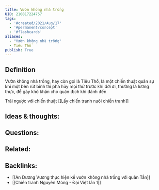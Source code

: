 ```yaml
---
title: Vườn không nhà trống
UID: 210817224757
tags:
  - '#created/2021/Aug/17'
  - '#permanent/concept'
  - '#flashcards'
aliases: 
  - "Vườn không nhà trống"
  - Tiêu Thổ
publish: True
---
```


## Definition
Vườn không nhà trống, hay còn gọi là Tiêu Thổ, là một chiến thuật quân sự khi một bên rút binh thì phá hủy mọi thứ trước khi dời đi, thường là lương thực, để gây khó khăn cho quân địch khi đánh đến.

Trái ngược với chiến thuật [[Lấy chiến tranh nuôi chiến tranh]]

## Ideas & thoughts:


## Questions:


## Related:

## Backlinks:
- [[An Dương Vương thực hiện kế vườn không nhà trống với quân Tần]]
- [[Chiến tranh Nguyên Mông - Đại Việt lần 1]]
